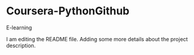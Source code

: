 # Coursera-PythonGithub
E-learning

I am editing the README file. Adding some more details about the project description.
